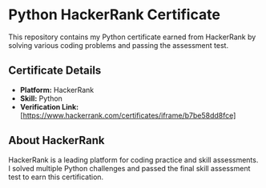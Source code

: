 # Python HackerRank Certificate

This repository contains my Python certificate earned from HackerRank by solving various coding problems and passing the assessment test.

## Certificate Details
- **Platform:** HackerRank
- **Skill:** Python 
- **Verification Link:** [https://www.hackerrank.com/certificates/iframe/b7be58dd8fce]

## About HackerRank
HackerRank is a leading platform for coding practice and skill assessments. I solved multiple Python challenges and passed the final skill assessment test to earn this certification.


